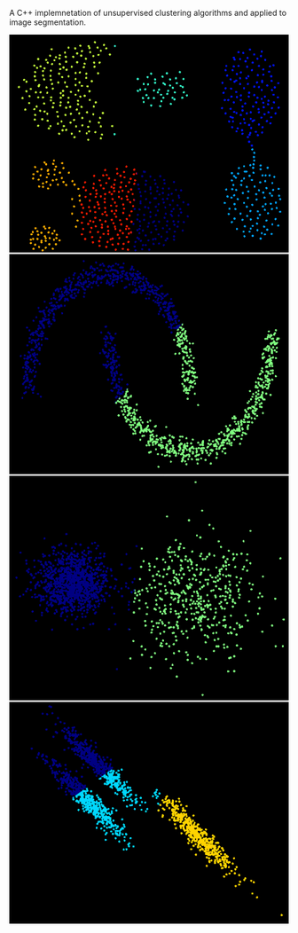 A C++ implemnetation of unsupervised clustering algorithms and applied to image segmentation.

![Sample cluster kmeans](https://raw.githubusercontent.com/bernielampe1/clustering/master/images/cluster1.png)
![Sample cluster kmeans](https://raw.githubusercontent.com/bernielampe1/clustering/master/images/cluster2.png)
![Sample cluster kmeans](https://raw.githubusercontent.com/bernielampe1/clustering/master/images/cluster3.png)
![Sample cluster kmeans](https://raw.githubusercontent.com/bernielampe1/clustering/master/images/cluster4.png)
